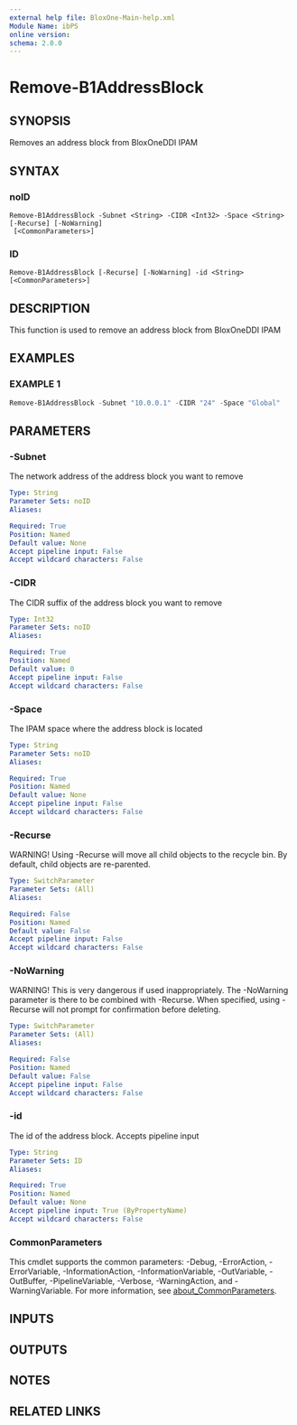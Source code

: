 ```yaml
---
external help file: BloxOne-Main-help.xml
Module Name: ibPS
online version:
schema: 2.0.0
---
```


# Remove-B1AddressBlock

## SYNOPSIS
Removes an address block from BloxOneDDI IPAM

## SYNTAX

### noID
```
Remove-B1AddressBlock -Subnet <String> -CIDR <Int32> -Space <String> [-Recurse] [-NoWarning]
 [<CommonParameters>]
```

### ID
```
Remove-B1AddressBlock [-Recurse] [-NoWarning] -id <String> [<CommonParameters>]
```

## DESCRIPTION
This function is used to remove an address block from BloxOneDDI IPAM

## EXAMPLES

### EXAMPLE 1
```powershell
Remove-B1AddressBlock -Subnet "10.0.0.1" -CIDR "24" -Space "Global"
```

## PARAMETERS

### -Subnet
The network address of the address block you want to remove

```yaml
Type: String
Parameter Sets: noID
Aliases:

Required: True
Position: Named
Default value: None
Accept pipeline input: False
Accept wildcard characters: False
```

### -CIDR
The CIDR suffix of the address block you want to remove

```yaml
Type: Int32
Parameter Sets: noID
Aliases:

Required: True
Position: Named
Default value: 0
Accept pipeline input: False
Accept wildcard characters: False
```

### -Space
The IPAM space where the address block is located

```yaml
Type: String
Parameter Sets: noID
Aliases:

Required: True
Position: Named
Default value: None
Accept pipeline input: False
Accept wildcard characters: False
```

### -Recurse
WARNING!
Using -Recurse will move all child objects to the recycle bin.
By default, child objects are re-parented.

```yaml
Type: SwitchParameter
Parameter Sets: (All)
Aliases:

Required: False
Position: Named
Default value: False
Accept pipeline input: False
Accept wildcard characters: False
```

### -NoWarning
WARNING!
This is very dangerous if used inappropriately.
The -NoWarning parameter is there to be combined with -Recurse.
When specified, using -Recurse will not prompt for confirmation before deleting.

```yaml
Type: SwitchParameter
Parameter Sets: (All)
Aliases:

Required: False
Position: Named
Default value: False
Accept pipeline input: False
Accept wildcard characters: False
```

### -id
The id of the address block.
Accepts pipeline input

```yaml
Type: String
Parameter Sets: ID
Aliases:

Required: True
Position: Named
Default value: None
Accept pipeline input: True (ByPropertyName)
Accept wildcard characters: False
```

### CommonParameters
This cmdlet supports the common parameters: -Debug, -ErrorAction, -ErrorVariable, -InformationAction, -InformationVariable, -OutVariable, -OutBuffer, -PipelineVariable, -Verbose, -WarningAction, and -WarningVariable. For more information, see [about_CommonParameters](http://go.microsoft.com/fwlink/?LinkID=113216).

## INPUTS

## OUTPUTS

## NOTES

## RELATED LINKS

